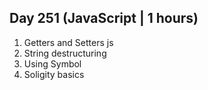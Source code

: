 ## Day 251 (JavaScript | 1 hours)

1. Getters and Setters js
2. String destructuring
3. Using Symbol
4. Soligity basics
